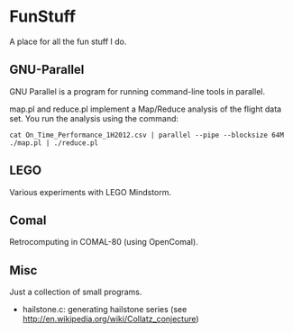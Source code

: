 FunStuff
========

A place for all the fun stuff I do.

GNU-Parallel
------------
GNU Parallel is a program for running command-line tools in parallel.

map.pl and reduce.pl implement a Map/Reduce analysis of the flight data set. You run the analysis
using the command:

    cat On_Time_Performance_1H2012.csv | parallel --pipe --blocksize 64M ./map.pl | ./reduce.pl

LEGO
----
Various experiments with LEGO Mindstorm.


Comal
-----
Retrocomputing in COMAL-80 (using OpenComal).


Misc
----
Just a collection of small programs.

* hailstone.c: generating hailstone series (see http://en.wikipedia.org/wiki/Collatz_conjecture)